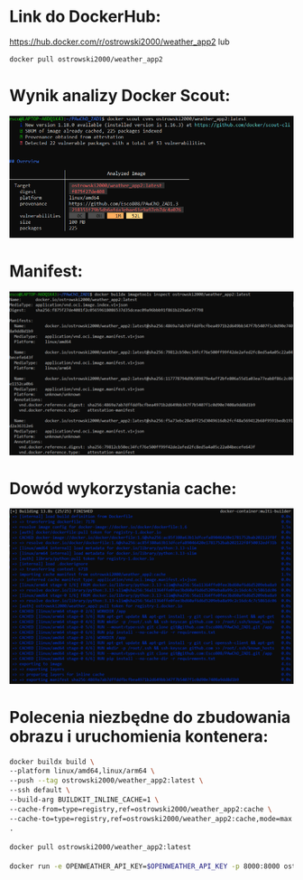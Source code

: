 # Link do DockerHub:
https://hub.docker.com/r/ostrowski2000/weather_app2
lub
```bash
docker pull ostrowski2000/weather_app2
```

# Wynik analizy Docker Scout:
![Wynik analizy](./img/scout.png)

# Manifest:
![Manifest](./img/inspect.png)

# Dowód wykorzystania cache:
![Cache](./img/cache.png)

# Polecenia niezbędne do zbudowania obrazu i uruchomienia kontenera:
```bash
docker buildx build \
--platform linux/amd64,linux/arm64 \
--push --tag ostrowski2000/weather_app2:latest \
--ssh default \
--build-arg BUILDKIT_INLINE_CACHE=1 \
--cache-from=type=registry,ref=ostrowski2000/weather_app2:cache \
--cache-to=type=registry,ref=ostrowski2000/weather_app2:cache,mode=max \
.

docker pull ostrowski2000/weather_app2:latest

docker run -e OPENWEATHER_API_KEY=$OPENWEATHER_API_KEY -p 8000:8000 ostrowski2000/weather_app2:latest
```